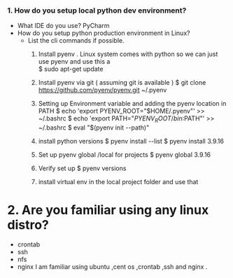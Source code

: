 
### 1. How do you setup local python dev environment?  
- What IDE do you use?
  PyCharm
- How do you setup python production environment in Linux?
  - List the cli commands if possible.
    1. Install pyenv . Linux system comes with python   so we can just use pyenv and use this a  
      $ sudo apt-get update
    2. Install pyenv via git ( assuming git is available )
      $ git clone https://github.com/pyenv/pyenv.git ~/.pyenv

    3. Setting up Environment variable and adding the pyenv location  in PATH
      $ echo 'export PYENV_ROOT="$HOME/.pyenv"' >> ~/.bashrc
      $ echo 'export PATH="$PYENV_ROOT/bin:$PATH"' >> ~/.bashrc
      $ eval "$(pyenv init --path)"
    4. install python versions
      $ pyenv install --list
      $ pyenv install 3.9.16
    5. Set up pyenv global /local for projects
      $ pyenv global 3.9.16
    6. Verify set up 
      $ pyenv versions
    6. install virtual env in the local project folder and use that 

# 2. Are you familiar using any linux distro?
- crontab
- ssh
- nfs
- nginx
      I am familiar using ubuntu ,cent os ,crontab ,ssh and nginx .
